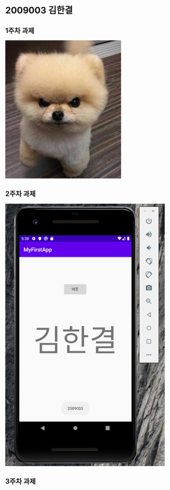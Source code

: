 # 2009003 김한결

## 1주차 과제 
   <img src="./dog.png"></img>
   
## 2주차 과제
   <img src="./png/2주차.png"></img>


## 3주차 과제
